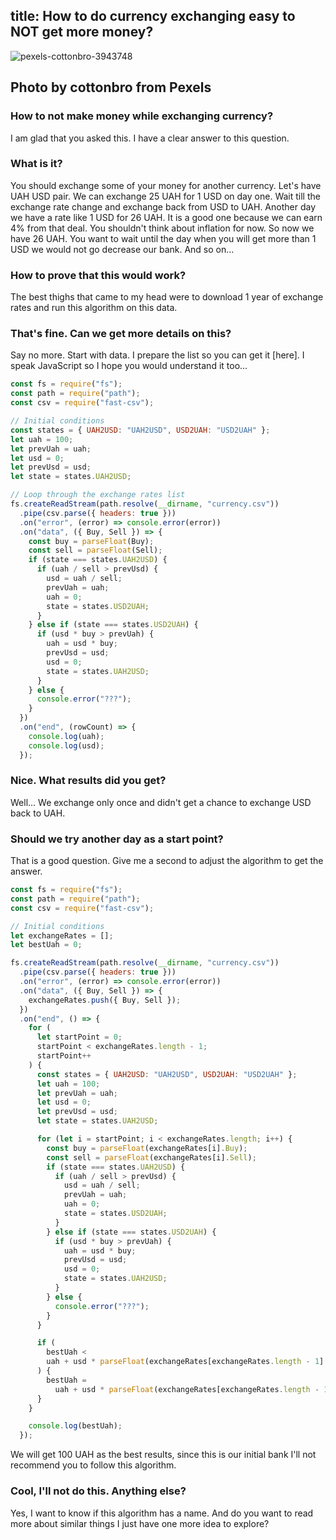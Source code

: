 title: How to do currency exchanging easy to NOT get more money?
-----

![pexels-cottonbro-3943748](https://user-images.githubusercontent.com/12833067/142818084-e65b2687-cb7b-430a-aa70-f2554a2c93f5.jpg)

Photo by cottonbro from Pexels
-----
### How to not make money while exchanging currency?

I am glad that you asked this. I have a clear answer to this question.

### What is it?

You should exchange some of your money for another currency. Let's have UAH USD pair. We can exchange 25 UAH for 1 USD on day one. Wait till the exchange rate change and exchange back from USD to UAH. Another day we have a rate like 1 USD for 26 UAH. It is a good one because we can earn 4% from that deal. You shouldn't think about inflation for now. So now we have 26 UAH. You want to wait until the day when you will get more than 1 USD we would not go decrease our bank. And so on...

### How to prove that this would work?

The best thighs that came to my head were to download 1 year of exchange rates and run this algorithm on this data.

### That's fine. Can we get more details on this?

Say no more. Start with data. I prepare the list so you can get it [here]. I speak JavaScript so I hope you would understand it too...

```javascript
const fs = require("fs");
const path = require("path");
const csv = require("fast-csv");

// Initial conditions
const states = { UAH2USD: "UAH2USD", USD2UAH: "USD2UAH" };
let uah = 100;
let prevUah = uah;
let usd = 0;
let prevUsd = usd;
let state = states.UAH2USD;

// Loop through the exchange rates list
fs.createReadStream(path.resolve(__dirname, "currency.csv"))
  .pipe(csv.parse({ headers: true }))
  .on("error", (error) => console.error(error))
  .on("data", ({ Buy, Sell }) => {
    const buy = parseFloat(Buy);
    const sell = parseFloat(Sell);
    if (state === states.UAH2USD) {
      if (uah / sell > prevUsd) {
        usd = uah / sell;
        prevUah = uah;
        uah = 0;
        state = states.USD2UAH;
      }
    } else if (state === states.USD2UAH) {
      if (usd * buy > prevUah) {
        uah = usd * buy;
        prevUsd = usd;
        usd = 0;
        state = states.UAH2USD;
      }
    } else {
      console.error("???");
    }
  })
  .on("end", (rowCount) => {
    console.log(uah);
    console.log(usd);
  });
```

### Nice. What results did you get?

Well... We exchange only once and didn't get a chance to exchange USD back to UAH.

### Should we try another day as a start point?

That is a good question. Give me a second to adjust the algorithm to get the answer.

```javascript
const fs = require("fs");
const path = require("path");
const csv = require("fast-csv");

// Initial conditions
let exchangeRates = [];
let bestUah = 0;

fs.createReadStream(path.resolve(__dirname, "currency.csv"))
  .pipe(csv.parse({ headers: true }))
  .on("error", (error) => console.error(error))
  .on("data", ({ Buy, Sell }) => {
    exchangeRates.push({ Buy, Sell });
  })
  .on("end", () => {
    for (
      let startPoint = 0;
      startPoint < exchangeRates.length - 1;
      startPoint++
    ) {
      const states = { UAH2USD: "UAH2USD", USD2UAH: "USD2UAH" };
      let uah = 100;
      let prevUah = uah;
      let usd = 0;
      let prevUsd = usd;
      let state = states.UAH2USD;

      for (let i = startPoint; i < exchangeRates.length; i++) {
        const buy = parseFloat(exchangeRates[i].Buy);
        const sell = parseFloat(exchangeRates[i].Sell);
        if (state === states.UAH2USD) {
          if (uah / sell > prevUsd) {
            usd = uah / sell;
            prevUah = uah;
            uah = 0;
            state = states.USD2UAH;
          }
        } else if (state === states.USD2UAH) {
          if (usd * buy > prevUah) {
            uah = usd * buy;
            prevUsd = usd;
            usd = 0;
            state = states.UAH2USD;
          }
        } else {
          console.error("???");
        }
      }

      if (
        bestUah <
        uah + usd * parseFloat(exchangeRates[exchangeRates.length - 1].Buy)
      ) {
        bestUah =
          uah + usd * parseFloat(exchangeRates[exchangeRates.length - 1].Buy);
      }
    }

    console.log(bestUah);
  });
```

We will get 100 UAH as the best results, since this is our initial bank I'll not recommend you to follow this algorithm.

### Cool, I'll not do this. Anything else?

Yes, I want to know if this algorithm has a name. And do you want to read more about similar things I just have one more idea to explore?
